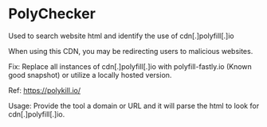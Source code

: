 # PolyChecker

Used to search website html and identify the use of cdn[.]polyfill[.]io

When using this CDN, you may be redirecting users to malicious websites.

Fix: Replace all instances of cdn[.]polyfill[.]io with polyfill-fastly.io (Known good snapshot) or utilize a locally hosted version.

Ref:  https://polykill.io/

Usage: Provide the tool a domain or URL and it will parse the html to look for cdn[.]polyfill[.]io. 